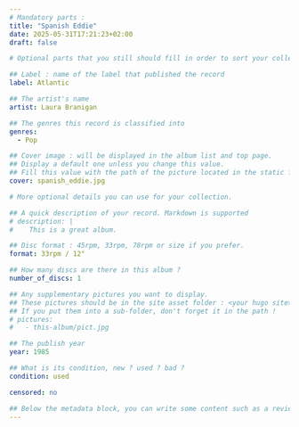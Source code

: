 ```yaml
---
# Mandatory parts :
title: "Spanish Eddie"
date: 2025-05-31T17:21:23+02:00
draft: false

# Optional parts that you still should fill in order to sort your collection

## Label : name of the label that published the record
label: Atlantic

## The artist's name
artist: Laura Branigan 

## The genres this record is classified into
genres:
  - Pop

## Cover image : will be displayed in the album list and top page.
## Display a default one unless you change this value.
## Fill this value with the path of the picture located in the static folder
cover: spanish_eddie.jpg

# More optional details you can use for your collection.

## A quick description of your record. Markdown is supported
# description: |
#    This is a great album.

## Disc format : 45rpm, 33rpm, 78rpm or size if you prefer.
format: 33rpm / 12"

## How many discs are there in this album ?
number_of_discs: 1

## Any supplementary pictures you want to display.
## These pictures should be in the site asset folder : <your hugo site>/static
## If you put them into a sub-folder, don't forget it in the path !
# pictures:
#   - this-album/pict.jpg

## The publish year
year: 1985

## What is its condition, new ? used ? bad ?
condition: used

censored: no

## Below the metadata block, you can write some content such as a review or anything else you want. It'll be displayed in the album page.
---
```

